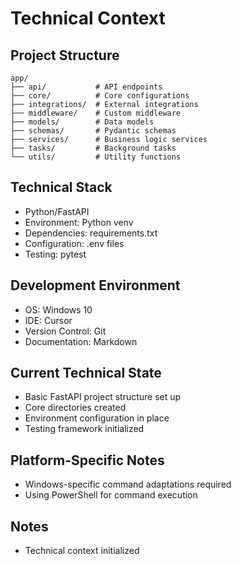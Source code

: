 # Technical Context

## Project Structure

```
app/
├── api/           # API endpoints
├── core/          # Core configurations
├── integrations/  # External integrations
├── middleware/    # Custom middleware
├── models/        # Data models
├── schemas/       # Pydantic schemas
├── services/      # Business logic services
├── tasks/         # Background tasks
└── utils/         # Utility functions
```

## Technical Stack

- Python/FastAPI
- Environment: Python venv
- Dependencies: requirements.txt
- Configuration: .env files
- Testing: pytest

## Development Environment

- OS: Windows 10
- IDE: Cursor
- Version Control: Git
- Documentation: Markdown

## Current Technical State

- Basic FastAPI project structure set up
- Core directories created
- Environment configuration in place
- Testing framework initialized

## Platform-Specific Notes

- Windows-specific command adaptations required
- Using PowerShell for command execution

## Notes

- Technical context initialized

